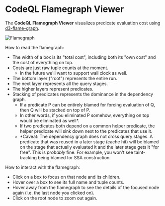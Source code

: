 # CodeQL Flamegraph Viewer

The **CodeQL Flamegraph Viewer** visualizes predicate evaluation cost using [d3-flame-graph](https://github.com/spiermar/d3-flame-graph).

![Flamegraph](./media/flamegraph.png)

How to read the flamegraph:
- The width of a box is its "total cost", including both its "own cost" and the cost of everything on top.
- Costs are just raw tuple counts at the moment.
    - In the future we'll want to support wall clock as well.
- The bottom layer ("root") represents the entire run.
- The next layer represents all the query stages.
- The higher layers represent predicates.
- Stacking of predicates represents the dominance in the dependency graph.
    - If a predicate P can be entirely blamed for forcing evaluation of Q, then Q will be stacked on top of P.
    - In other words, if you eliminated P somehow, everything on top would be eliminated as well*.
    - If two predicates both depend on a common helper predicate, the helper predicate will sink down next to the predicates that use it.
    - *Caveat: The dependency graph does not cross query stages. A predicate that was reused in a later stage (cache hit) will be blamed on the stage that actually evaluated it and the later stage gets it "for free". This is _probably_ fine. For example, you won't see taint-tracking being blamed for SSA construction.

How to interact with the flamegraph:
- Click on a box to focus on that node and its children.
- Hover over a box to see its full name and tuple counts.
- Hover away from the flamegraph to see the details of the focused node again (i.e. the last node you clicked on).
- Click on the root node to zoom out again.
